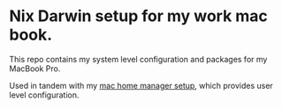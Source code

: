 # Nix Darwin setup for my work mac book.

This repo contains my system level configuration and packages for my MacBook Pro.

Used in tandem with my [mac home manager setup](https://github.com/palani-johnson/mac-home-manager), which provides user level configuration.
